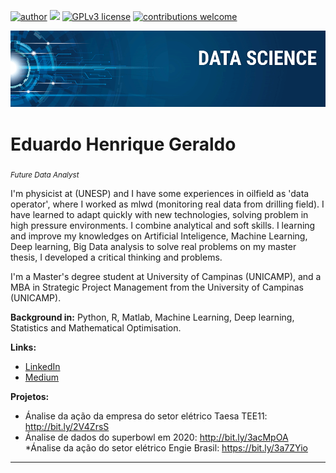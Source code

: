[![author](https://img.shields.io/badge/author-ehgeraldo-red.svg)](https://www.linkedin.com/in/mlwdfieldengineer) [![](https://img.shields.io/badge/python-3.7+-blue.svg)](https://www.python.org/downloads/release/python-365/) [![GPLv3 license](https://img.shields.io/badge/License-GPLv3-blue.svg)](http://perso.crans.org/besson/LICENSE.html) [![contributions welcome](https://img.shields.io/badge/contributions-welcome-brightgreen.svg?style=flat)](https://github.com/carlosfab/data_science/issues)

<p align="center">
  <img src="banner.png" >
</p>

# Eduardo Henrique Geraldo
<sub>*Future Data Analyst* </sub>

I'm physicist at (UNESP) and I have some experiences in oilfield as 'data operator', where I worked as mlwd (monitoring real data from drilling field). I have learned to adapt quickly with new technologies, solving problem in high pressure environments. I combine analytical and soft skills. I learning and improve my knowledges on Artificial Inteligence, Machine Learning, Deep learning, Big Data analysis to solve real problems on my master thesis, I developed a critical thinking and problems.

I'm a Master's degree student at University of Campinas (UNICAMP), and a MBA in Strategic Project Management from the University of Campinas (UNICAMP).

**Background in:** Python, R, Matlab, Machine Learning, Deep learning, Statistics and Mathematical Optimisation.

**Links:**

* [LinkedIn](https://www.linkedin.com/in/mlwdfieldengineer)
* [Medium](https://www.medium.com)


**Projetos:**

* Ánalise da ação da empresa do setor elétrico Taesa TEE11: http://bit.ly/2V4ZrsS
* Ánalise de dados do superbowl em 2020: http://bit.ly/3acMpOA
*Ánalise da ação do setor elétrico Engie Brasil: https://bit.ly/3a7ZYio






---




